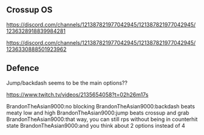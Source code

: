 ## Crossup OS

https://discord.com/channels/121387821977042945/121387821977042945/1236328918839984281

https://discord.com/channels/121387821977042945/121387821977042945/1236330888501923962


## Defence

Jump/backdash seems to be the main options??

https://www.twitch.tv/videos/2135654058?t=02h26m17s

BrandonTheAsian9000:no blocking
BrandonTheAsian9000:backdash beats meaty low and high
BrandonTheAsian9000:jump beats crossup and grab
BrandonTheAsian9000:that way, you can still rps without being in counterhit state
BrandonTheAsian9000:and you think about 2 options instead of 4


